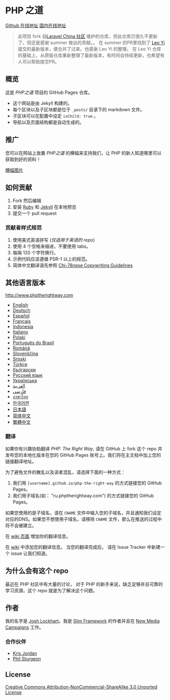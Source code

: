 # PHP 之道

[Github 在线地址](https://jackyban.github.io/php-the-right-way/)
[国内在线地址](https://show.oyifan.com/php-the-right-way/)

> 此项目 fork 自[Laravel China 社区](https://laravel-china.org/ ) 维护的仓库，但此仓库已很久不更新了，但还是感谢 summer 做出的贡献。。
> 在 summer 的PR里找到了 [Leo Yi](https://blog.oyifan.com/ ) 提交的最新版本，便合并了过来。也感谢 Leo Yi 的整理。
> 在 Leo Yi 仓库的基础上，从原版仓库重新整理了最新版本，有时间会持续更新，也希望有人可以帮助提交PR。

## 概览

这是 _PHP之道_ 项目的 GitHub Pages 仓库。

* 这个网站是由 Jekyll 构建的。
* 每个区块以及子区块都是位于 `_posts/` 目录下的 markdown 文件。
* 子区块可以在配置中设定 `isChild: true` 。
* 导航以及页面结构都是自动生成的。

## 推广

您可以在网站上放置 _PHP之道_ 的横幅来支持我们，让 PHP 的新人知道哪里可以获取到好的资料！

[横幅图片](https://laravel-china.github.io/php-the-right-way/banners.html)

## 如何贡献

1. Fork 然后编辑
2. 安装 [Ruby](https://rvm.io/rvm/install/) 和 [Jekyll](https://github.com/mojombo/jekyll/) 在本地预览
3. 提交一个 pull request

### 贡献者样式规范

1. 使用美式英语拼写 (*仅适用于英语的 repo*)
2. 使用 4 个空格来缩进，不要使用 tabs。
3. 每隔 120 个字符换行。
4. 示例代码应该遵循 PSR-1 以上的规范。
5. 简体中文翻译请先参照 [Chi-78nese Copywriting Guidelines](https://github.com/sparanoid/chinese-copywriting-guidelines)

## 其他语言版本

<http://www.phptherightway.com>

* [English](http://www.phptherightway.com)
* [Deutsch](http://rwetzlmayr.github.io/php-the-right-way)
* [Español](http://phpdevenezuela.github.io/php-the-right-way)
* [Français](http://eilgin.github.io/php-the-right-way/)
* [Indonesia](http://id.phptherightway.com)
* [Italiano](http://it.phptherightway.com)
* [Polski](http://pl.phptherightway.com)
* [Português do Brasil](http://br.phptherightway.com)
* [Română](https://bgui.github.io/php-the-right-way/)
* [Slovenščina](http://sl.phptherightway.com)
* [Srpski](http://phpsrbija.github.io/php-the-right-way/)
* [Türkçe](http://hkulekci.github.io/php-the-right-way/)
* [български](http://bg.phptherightway.com)
* [Русский язык](http://getjump.github.io/ru-php-the-right-way)
* [Українська](http://iflista.github.com/php-the-right-way)
* [العربية](https://adaroobi.github.io/php-the-right-way/)
* [فارسى](http://novid.github.io/php-the-right-way/)
* [ภาษาไทย](https://apzentral.github.io/php-the-right-way/)
* [한국어판](http://modernpug.github.io/php-the-right-way)
* [日本語](http://ja.phptherightway.com)
* [简体中文](https://laravel-china.github.io/php-the-right-way/)
* [繁體中文](http://laravel-taiwan.github.io/php-the-right-way)

### 翻译

如果你有兴趣协助翻译 _PHP: The Right Way_, 请在 GitHub 上 fork 这个 repo 并发布您的本地化版本在您的 GitHub Pages 账号上。我们将在主文档中加上您的链接翻译地址。

为了避免文件的散乱以及读者混乱，请选择下面的一种方式：

1. 我们用 `[username].github.io/php-the-right-way` 的方式链接您的 GitHub Pages。
2. 我们用子域名(如： "ru.phptherightway.com") 的方式链接您的 GitHub Pages。

如果您使用的是子域名，请在 `CNAME` 文件中输入您的子域名，并且通知我们设定对应的DNS。如果您不想使用子域名，请移除 `CNAME` 文件，那么在推送的过程中将不会被建立。

在 [wiki 页面](https://github.com/codeguy/php-the-right-way/wiki/Translations) 增加你的翻译信息。

在 [wiki](https://github.com/codeguy/php-the-right-way/wiki/Translations) 中添加您的翻译信息。
当您的翻译完成后， 请在 Issue Tracker 中新建一个 issue 让我们知道。

## 为什么会有这个 repo

最近在 PHP 社区中有大量的讨论， 对于 PHP 的新手来说，缺乏足够并且可靠的学习资源。这个 repo 就是为了解决这个问题。

## 作者

我的名字是 [Josh Lockhart](http://twitter.com/codeguy)。我是 [Slim Framework](http://www.slimframework.com/) 的作者并且在 [New Media Campaigns](http://www.newmediacampaigns.com/) 工作。

### 合作伙伴

* [Kris Jordan](http://krisjordan.com/)
* [Phil Sturgeon](http://philsturgeon.co.uk/)

## License

[Creative Commons Attribution-NonCommercial-ShareAlike 3.0 Unported License](http://creativecommons.org/licenses/by-nc-sa/3.0/)
